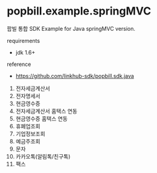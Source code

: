 popbill.example.springMVC
=========================

팝빌 통합 SDK Example for Java springMVC version.
 
requirements 
 * jdk 1.6+

reference
 * https://github.com/linkhub-sdk/popbill.sdk.java

1. 전자세금계산서
2. 전자명세서
3. 현금영수증
4. 전자세금계산서 홈택스 연동
5. 현금영수증 홈택스 연동
6. 휴폐업조회
7. 기업정보조회
8. 예금주조회
9. 문자
10. 카카오톡(알림톡/친구톡)
11. 팩스